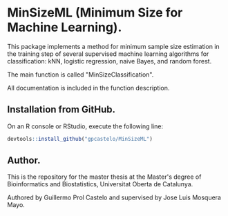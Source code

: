 # MinSizeML (Minimum Size for Machine Learning).

This package implements a method for minimum sample size estimation in the training
step of several supervised machine learning algorithms for classification: kNN, 
logistic regression, naive Bayes, and random forest.

The main function is called "MinSizeClassification".

All documentation is included in the function description.

## Installation from GitHub.

On an R console or RStudio, execute the following line:

```r
devtools::install_github("gpcastelo/MinSizeML")
```

## Author.

This is the repository for the master thesis at the Master's degree of Bioinformatics and Biostatistics, Universitat Oberta de Catalunya.

Authored by Guillermo Prol Castelo and supervised by Jose Luis Mosquera Mayo.
